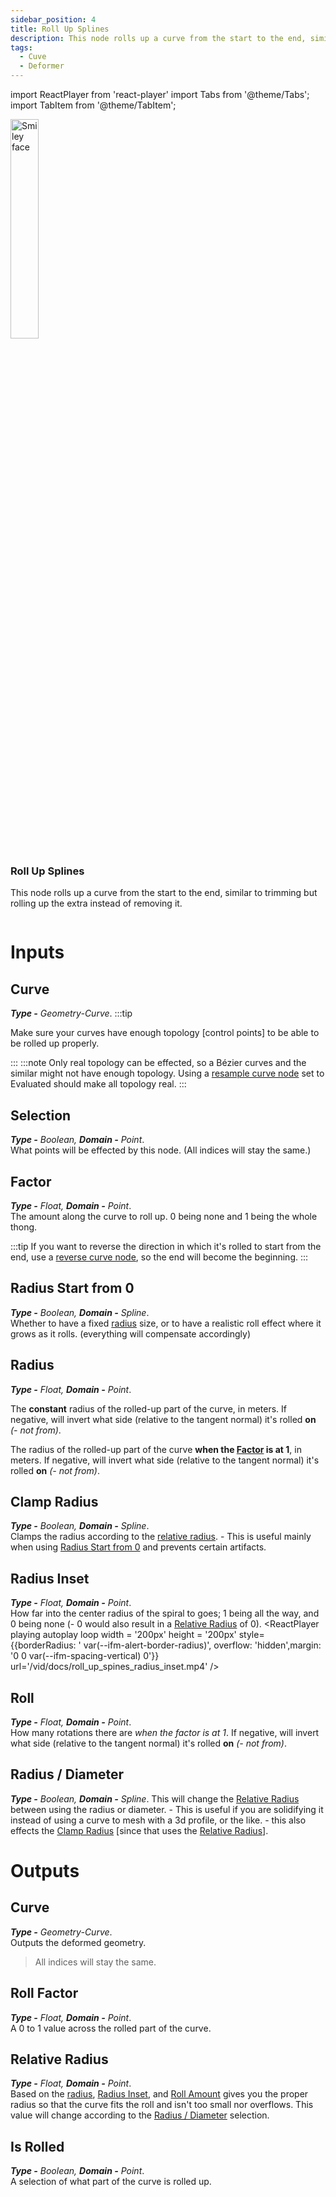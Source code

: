 ```yaml
---
sidebar_position: 4
title: Roll Up Splines
description: This node rolls up a curve from the start to the end, similar to trimming but rolling up the extra instead of removing it.
tags:
  - Cuve
  - Deformer
---
```

import ReactPlayer from 'react-player'
import Tabs from '@theme/Tabs';
import TabItem from '@theme/TabItem';

<!-- Node Image -->
<div>
<img  width="30%" src="/img/docs/roll_up_splines.png" alt="Smiley face" className="floatme"/>

 ### Roll Up Splines
This node rolls up a curve from the start to the end, similar to trimming but rolling up the extra instead of removing it.
   
<!-- Blank Space after imge+description -->
<img  width="100%" height="0%" src="/img/blank.png" alt="blank"/>  
</div>

# Inputs
<div class="md-indent">

## Curve
<div class="md-indent">

_**Type -** Geometry-Curve_.
:::tip 

  Make sure your curves have enough topology [control points] to be able to be rolled up properly. 

:::
:::note
Only real topology can be effected, so a Bézier curves and the similar might not have enough topology. Using a [resample curve node](https://docs.blender.org/manual/en/latest/modeling/geometry_nodes/curve/resample_curve.html) set to Evaluated should make all topology real.
:::
</div>

## Selection
<div class="md-indent">

 _**Type -** Boolean, **Domain -** Point_.  
 What points will be effected by this node. (All indices will stay the same.)
</div>

## Factor
<div class="md-indent">

 _**Type -** Float, **Domain -** Point_.  
 The amount along the curve to roll up. 0 being none and 1 being the whole thong.

:::tip
 If you want to reverse the direction in which it's rolled to start from the end, use a [reverse curve node](https://docs.blender.org/manual/en/latest/modeling/geometry_nodes/curve/reverse_curve.html), so the end will become the beginning.
:::
</div>

## Radius Start from 0
<div class="md-indent">

_**Type -** Boolean, **Domain -** Spline_.  
Whether to have a fixed [radius](#radius) size, or to have a realistic roll effect where it grows as it rolls. (everything will compensate accordingly)
</div>

## Radius
<div class="md-indent">

_**Type -** Float, **Domain -** Point_. 
<Tabs>
  <TabItem value="1" label="False">

The **constant** radius of the rolled-up part of the curve, in meters. If negative, will invert what side (relative to the tangent normal) it's rolled **on** *(- not from)*.

  </TabItem>
  <TabItem value="2" label="Radius Start from 0" default>

The radius of the rolled-up part of the curve **when the [Factor](#factor) is at 1**, in meters. If negative, will invert what side (relative to the tangent normal) it's rolled **on** *(- not from)*.

  </TabItem>
</Tabs>
</div>

## Clamp Radius
<div class="md-indent">

_**Type -** Boolean, **Domain -** Spline_.  
Clamps the radius according to the [relative radius](#relative-radius). - This is useful mainly when using [Radius Start from 0](#radius-start-from-0) and prevents certain artifacts.
</div>

## Radius Inset
<div class="md-indent">

_**Type -** Float, **Domain -** Point_.  
How far into the center radius of the spiral to goes; 1 being all the way, and 0 being none (- 0 would also result in a [Relative Radius](#radius-inset) of 0).
<ReactPlayer 
  playing 
  autoplay 
  loop 
  width = '200px' 
  height = '200px' 
  style={{borderRadius: ' var(--ifm-alert-border-radius)', overflow: 'hidden',margin: '0 0 var(--ifm-spacing-vertical) 0'}}
  url='/vid/docs/roll_up_spines_radius_inset.mp4' 
/>
</div>

## Roll
<div class="md-indent">

 _**Type -** Float, **Domain -** Point_.  
How many rotations there are *when the factor is at 1*. If negative, will invert what side (relative to the tangent normal) it's rolled **on** *(- not from)*.
</div>

## Radius / Diameter
<div class="md-indent">

_**Type -** Boolean, **Domain -** Spline_.
This will change the [Relative Radius](#relative-radius) between using the radius or diameter. - This is useful if you are solidifying it instead of using a curve to mesh with a 3d profile, or the like. - this also effects the [Clamp Radius](#clamp-radius) [since that uses the [Relative Radius](#relative-radius)].
</div>
</div>

# Outputs
<div class="md-indent">

## Curve
<div class="md-indent">

_**Type -** Geometry-Curve_.  
Outputs the deformed geometry.
> All indices will stay the same.

</div>

## Roll Factor
<div class="md-indent">

 _**Type -** Float, **Domain -** Point_.  
A 0 to 1 value across the rolled part of the curve.
</div>

## Relative Radius
<div class="md-indent">

 _**Type -** Float, **Domain -** Point_.  
Based on the [radius](#radius), [Radius Inset](#radius-inset), and [Roll Amount](#roll) gives you the proper radius so that the curve fits the roll and isn't too small nor overflows. This value will change according to the [Radius / Diameter](#radius--diameter) selection.

</div>

## Is Rolled
<div class="md-indent">

 _**Type -** Boolean, **Domain -** Point_.  
A selection of what part of the curve is rolled up. 
</div>

</div>
